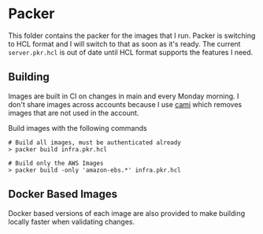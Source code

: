 # Packer

This folder contains the packer for the images that I run. Packer is switching to HCL format and I will switch to that as soon as it's ready. The current `server.pkr.hcl` is out of date until HCL format supports the features I need.

## Building

Images are built in CI on changes in main and every Monday morning. I don't share images across accounts because I use [cami](https://github.com/lingrino/cami) which removes images that are not used in the account.

Build images with the following commands

```shell
# Build all images, must be authenticated already
> packer build infra.pkr.hcl

# Build only the AWS Images
> packer build -only 'amazon-ebs.*' infra.pkr.hcl
```

## Docker Based Images

Docker based versions of each image are also provided to make building locally faster when validating changes.
